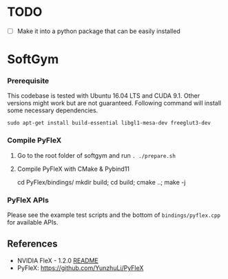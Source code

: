 # TODO
- [ ] Make it into a python package that can be easily installed

# SoftGym

### Prerequisite
This codebase is tested with Ubuntu 16.04 LTS and CUDA 9.1. Other versions might work but are not guaranteed. Following command will install some necessary dependencies.

    sudo apt-get install build-essential libgl1-mesa-dev freeglut3-dev

### Compile PyFleX
1. Go to the root folder of softgym and run `. ./prepare.sh`
2. Compile PyFleX with CMake & Pybind11

    
    cd PyFlex/bindings/
    mkdir build; cd build; cmake ..; make -j
    
<!-- 1. Create a conda environment and activate it: `conda env create -f environment.yml && . activate softgym`-->


### PyFleX APIs

Please see the example test scripts and the bottom of `bindings/pyflex.cpp` for available APIs.


## References

- NVIDIA FleX - 1.2.0 [README](doc/README_FleX.md)
- PyFleX: https://github.com/YunzhuLi/PyFleX
